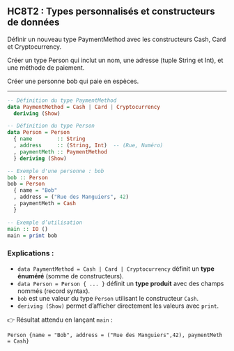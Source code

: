 ## HC8T2 : Types personnalisés et constructeurs de données

Définir un nouveau type PaymentMethod avec les constructeurs Cash, Card et Cryptocurrency.

Créer un type Person qui inclut un nom, une adresse (tuple String et Int), et une méthode de paiement.

Créer une personne bob qui paie en espèces.

---

```haskell
-- Définition du type PaymentMethod
data PaymentMethod = Cash | Card | Cryptocurrency
  deriving (Show)

-- Définition du type Person
data Person = Person
  { name        :: String
  , address     :: (String, Int)  -- (Rue, Numéro)
  , paymentMeth :: PaymentMethod
  } deriving (Show)

-- Exemple d'une personne : bob
bob :: Person
bob = Person
  { name = "Bob"
  , address = ("Rue des Manguiers", 42)
  , paymentMeth = Cash
  }

-- Exemple d’utilisation
main :: IO ()
main = print bob
```

### Explications :

* `data PaymentMethod = Cash | Card | Cryptocurrency` définit un **type énuméré** (somme de constructeurs).
* `data Person = Person { ... }` définit un **type produit** avec des champs nommés (record syntax).
* `bob` est une valeur du type `Person` utilisant le constructeur `Cash`.
* `deriving (Show)` permet d’afficher directement les valeurs avec `print`.

👉 Résultat attendu en lançant `main` :

```
Person {name = "Bob", address = ("Rue des Manguiers",42), paymentMeth = Cash}
```
